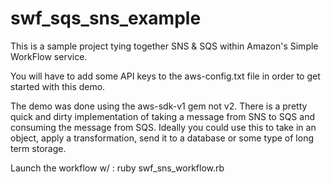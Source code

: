 # swf_sqs_sns_example
This is a sample project tying together SNS &amp; SQS within Amazon's Simple WorkFlow service.

You will have to add some API keys to the aws-config.txt file in order to get started with this demo.

The demo was done using the aws-sdk-v1 gem not v2. There is a pretty quick and dirty implementation of taking
a message from SNS to SQS and consuming the message from SQS. Ideally you could use this to take in an object,
apply a transformation, send it to a database or some type of long term storage.


Launch the workflow w/ :
ruby swf_sns_workflow.rb
